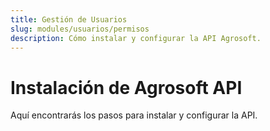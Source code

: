 ```yaml
---
title: Gestión de Usuarios
slug: modules/usuarios/permisos
description: Cómo instalar y configurar la API Agrosoft.
---
```


#  Instalación de Agrosoft API

Aquí encontrarás los pasos para instalar y configurar la API.
